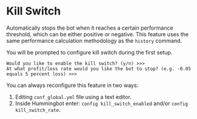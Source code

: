 # Kill Switch

Automatically stops the bot when it reaches a certain performance threshold, which can be either positive or negative. This feature uses the same performance calculation methodology as the `history` command.

You will be prompted to configure kill switch  during the first setup.

```
Would you like to enable the kill switch? (y/n) >>>
At what profit/loss rate would you like the bot to stop? (e.g. -0.05 equals 5 percent loss) >>>
```


You can always reconfigure this feature in two ways:

1. Editing `conf_global.yml` file using a text editor.
1. Inside Hummingbot enter: `config kill_switch_enabled` and/or `config kill_switch_rate`.

